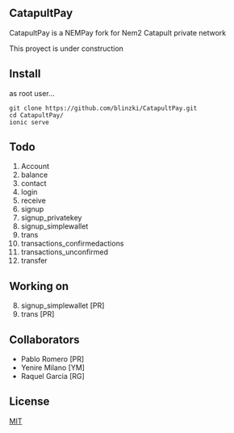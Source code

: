 ## CatapultPay

CatapultPay is a NEMPay fork for Nem2 Catapult private network

This proyect is under construction

## Install
as root user...
```
git clone https://github.com/blinzki/CatapultPay.git
cd CatapultPay/
ionic serve
```
## Todo

1.  Account
2.  balance
3.  contact
4.  login
5.  receive
6.  signup
7.  signup_privatekey
8.  signup_simplewallet
9.  trans 	
10. transactions_confirmedactions
11. transactions_unconfirmed
12. transfer

## Working on

8.  signup_simplewallet [PR]
9.  trans [PR]

## Collaborators

- Pablo Romero [PR]
- Yenire Milano [YM]
- Raquel Garcia [RG]



## License

[MIT](https://choosealicense.com/licenses/mit/)

